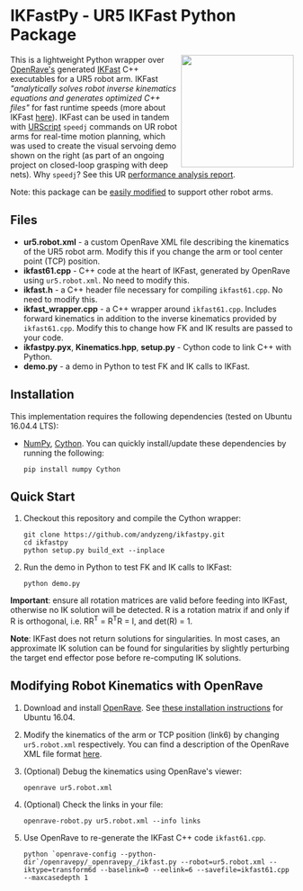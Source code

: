 # IKFastPy - UR5 IKFast Python Package

<img src="images/closed-loop-grasping.gif" height=200px align="right" />

This is a lightweight Python wrapper over [OpenRave's](http://openrave.org/) generated [IKFast](http://openrave.org/docs/0.8.2/openravepy/ikfast/) C++ executables for a UR5 robot arm. IKFast <i>"analytically solves robot inverse kinematics equations and generates optimized C++ files"</i> for fast runtime speeds (more about IKFast [here](http://openrave.org/docs/0.8.2/openravepy/ikfast/)). IKFast can be used in tandem with [URScript](http://www.sysaxes.com/manuels/scriptmanual_en_3.1.pdf) `speedj` commands on UR robot arms for real-time motion planning, which was used to create the visual servoing demo shown on the right (as part of an ongoing project on closed-loop grasping with deep nets). Why `speedj`? See this UR [performance analysis report](http://orbit.dtu.dk/files/105275650/ur10_performance_analysis.pdf).

Note: this package can be [easily modified](#modifying-robot-kinematics-with-openrave) to support other robot arms.

## Files

 * **ur5.robot.xml** - a custom OpenRave XML file describing the kinematics of the UR5 robot arm. Modify this if you change the arm or tool center point (TCP) position.
 * **ikfast61.cpp** - C++ code at the heart of IKFast, generated by OpenRave using `ur5.robot.xml`. No need to modify this.
 * **ikfast.h** - a C++ header file necessary for compiling `ikfast61.cpp`. No need to modify this.
 * **ikfast_wrapper.cpp** - a C++ wrapper around `ikfast61.cpp`. Includes forward kinematics in addition to the inverse kinematics provided by `ikfast61.cpp`. Modify this to change how FK and IK results are passed to your code.
 * **ikfastpy.pyx**, **Kinematics.hpp**, **setup.py** - Cython code to link C++ with Python.
 * **demo.py** - a demo in Python to test FK and IK calls to IKFast.

## Installation

This implementation requires the following dependencies (tested on Ubuntu 16.04.4 LTS):

 * [NumPy](http://www.numpy.org/), [Cython](http://cython.org/). You can quickly install/update these dependencies by running the following:
    ```shell
    pip install numpy Cython
    ```

## Quick Start

1. Checkout this repository and compile the Cython wrapper:
    ```shell
    git clone https://github.com/andyzeng/ikfastpy.git
    cd ikfastpy
    python setup.py build_ext --inplace
    ```
1. Run the demo in Python to test FK and IK calls to IKFast:
    ```shell
    python demo.py
    ```

 **Important**: ensure all rotation matrices are valid before feeding into IKFast, otherwise no IK solution will be detected. R is a rotation matrix if and only if R is orthogonal, i.e. RR<sup>T</sup> = R<sup>T</sup>R = I, and det(R) = 1.

 **Note**: IKFast does not return solutions for singularities. In most cases, an approximate IK solution can be found for singularities by slightly perturbing the target end effector pose before re-computing IK solutions.

## Modifying Robot Kinematics with OpenRave

1. Download and install [OpenRave](http://openrave.org/). See [these installation instructions](https://scaron.info/teaching/installing-openrave-on-ubuntu-16.04.html) for Ubuntu 16.04.

1. Modify the kinematics of the arm or TCP position (link6) by changing `ur5.robot.xml` respectively. You can find a description of the OpenRave XML file format [here](http://openrave.programmingvision.com/wiki/index.php/Format:XML).

1. (Optional) Debug the kinematics using OpenRave's viewer:
    ```shell
    openrave ur5.robot.xml
    ```

1. (Optional) Check the links in your file:
    ```shell
    openrave-robot.py ur5.robot.xml --info links
    ```

1. Use OpenRave to re-generate the IKFast C++ code `ikfast61.cpp`. 
    ```shell
    python `openrave-config --python-dir`/openravepy/_openravepy_/ikfast.py --robot=ur5.robot.xml --iktype=transform6d --baselink=0 --eelink=6 --savefile=ikfast61.cpp --maxcasedepth 1
    ```